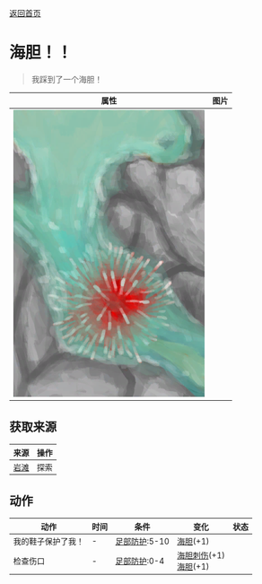 [返回首页](index.md)  
# 海胆！！  
> 我踩到了一个海胆！  
  
  属性  |   图片   
 ----  |  ----:   
   |  ![](Sprite/UrchinEvent.png)   
  
## 获取来源  
来源  |  操作  
----  |  ----  
[岩滩](Rocks.md)  |  探索  
## 动作  
动作  |  时间  |  条件  |  变化  |  状态  
----  |  ----  |  ----  |  ----  |  ----  
我的鞋子保护了我！  |  -  |  [足部防护](FootProtection.md):5-10  |  [海胆](Urchin.md)(+1)  |    
检查伤口  |  -  |  [足部防护](FootProtection.md):0-4  |  [海胆刺伤](W_UrchinWoundSpines.md)(+1)<br>[海胆](Urchin.md)(+1)  |    
